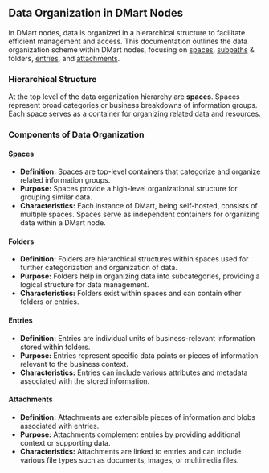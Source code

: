 ## Data Organization in DMart Nodes

In DMart nodes, data is organized in a hierarchical structure to facilitate efficient management and access. This documentation outlines the data organization scheme within DMart nodes, focusing on [spaces](Space), [subpaths](Subpath) & folders, [entries](Entries), and [attachments](Attachments).

### Hierarchical Structure

At the top level of the data organization hierarchy are **spaces**. Spaces represent broad categories or business breakdowns of information groups. Each space serves as a container for organizing related data and resources.

### Components of Data Organization

#### Spaces

- **Definition:** Spaces are top-level containers that categorize and organize related information groups.
- **Purpose:** Spaces provide a high-level organizational structure for grouping similar data.
- **Characteristics:** Each instance of DMart, being self-hosted, consists of multiple spaces. Spaces serve as independent containers for organizing data within a DMart node.

#### Folders

- **Definition:** Folders are hierarchical structures within spaces used for further categorization and organization of data.
- **Purpose:** Folders help in organizing data into subcategories, providing a logical structure for data management.
- **Characteristics:** Folders exist within spaces and can contain other folders or entries.

#### Entries

- **Definition:** Entries are individual units of business-relevant information stored within folders.
- **Purpose:** Entries represent specific data points or pieces of information relevant to the business context.
- **Characteristics:** Entries can include various attributes and metadata associated with the stored information.

#### Attachments

- **Definition:** Attachments are extensible pieces of information and blobs associated with entries.
- **Purpose:** Attachments complement entries by providing additional context or supporting data.
- **Characteristics:** Attachments are linked to entries and can include various file types such as documents, images, or multimedia files.
